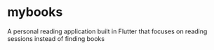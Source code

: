 # mybooks
A personal reading application built in Flutter that focuses on reading sessions instead of finding books

